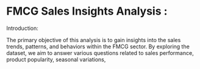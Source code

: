 # FMCG Sales Insights Analysis :

Introduction:

The primary objective of this analysis is to gain insights into the sales trends, patterns, and behaviors within the FMCG sector. By exploring the dataset, we aim to answer various questions related to sales performance, product popularity, seasonal variations,
